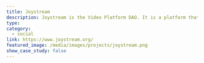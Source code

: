 ```yaml
---
title: Joystream
description: Joystream is the Video Platform DAO. It is a platform that is controlled, owned, and operated by its users.
type:
category:
  - social
link: https://www.joystream.org/
featured_image: /media/images/projects/joystream.png
show_case_study: false
---
```

